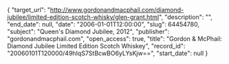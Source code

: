 {
  "target_url": "http://www.gordonandmacphail.com/diamond-jubilee/limited-edition-scotch-whisky/glen-grant.html", 
  "description": "", 
  "end_date": null, 
  "date": "2006-01-01T12:00:00", 
  "slug": 64454780, 
  "subject": "Queen's Diamond Jubilee, 2012", 
  "publisher": "gordonandmacphail.com", 
  "open_access": true, 
  "title": "Gordon & McPhail: Diamond Jubilee Limited Edition Scotch Whiskey", 
  "record_id": "20060101T120000/49hIqS7StBcwBO6yLYsKjw==", 
  "start_date": null
}


